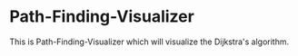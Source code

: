 # Path-Finding-Visualizer
This is Path-Finding-Visualizer which will visualize the Dijkstra's algorithm.
